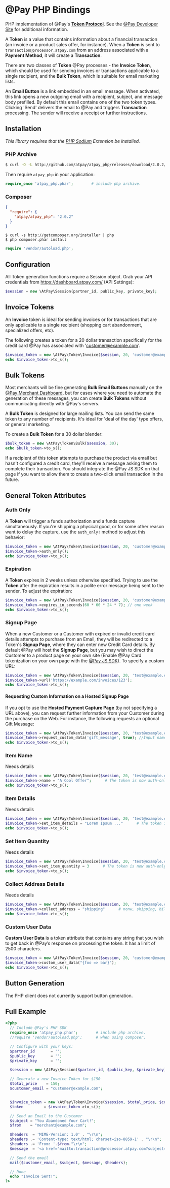 # @Pay PHP Bindings

PHP implementation of @Pay's [**Token Protocol**](http://developer.atpay.com/v3/tokens/protocol/). See the [@Pay Developer Site](http://developer.atpay.com/)
for additional information.

A **Token** is a value that contains information about a financial transaction (an invoice
or a product sales offer, for instance). When a **Token** is sent to
`transaction@processor.atpay.com` from an address associated with a **Payment Method**,
it will create a **Transaction**.

There are two classes of **Token** @Pay processes - the **Invoice Token**, which should
be used for sending invoices or transactions applicable to a single
recipient, and the **Bulk Token**, which is suitable for email marketing lists.

An **Email Button** is a link embedded in an email message. When activated, this link
opens a new outgoing email with a recipient, subject, and message body
prefilled. By default this email contains one of the two token types. Clicking
'Send' delivers the email to @Pay and triggers **Transaction** processing. The sender will
receive a receipt or further instructions.

## Installation

*This library requires that the [PHP Sodium](https://github.com/alethia7/php-sodium) Extension be installed.*

### PHP Archive

```bash
$ curl -O -L http://github.com/atpay/atpay_php/releases/download/2.0.2/atpay_php.phar
```

Then require `atpay_php` in your application:

```php
require_once 'atpay_php.phar';        # include php archive.
```

### Composer

```json
{
  "require": {
    "atpay/atpay_php": "2.0.2"
  }
}
```

```
$ curl -s http://getcomposer.org/installer | php
$ php composer.phar install
```

```php
require 'vendor/autoload.php';
```

## Configuration

All Token generation functions require a Session object. Grab your API credentials from https://dashboard.atpay.com/ (API Settings):

```php
$session = new \AtPay\Session(partner_id, public_key, private_key);
```

## Invoice Tokens

An **Invoice** token is ideal for sending invoices or for transactions that are
only applicable to a single recipient (shopping cart abandonment, specialized
offers, etc).

The following creates a token for a 20 dollar transaction specifically for the
credit card @Pay has associated with 'customer@example.com'.

```php
$invoice_token = new \AtPay\Token\Invoice($session, 20, 'customer@example.com');
echo $invoice_token->to_s();
```

## Bulk Tokens

Most merchants will be fine generating **Bulk Email Buttons** manually on the [@Pay Merchant
Dashboard](https://dashboard.atpay.com), but for cases where you need to
automate the generation of these messages, you can create **Bulk Tokens** without
communicating directly with @Pay's servers.

A **Bulk Token** is designed for large mailing lists. You can send the same token
to any number of recipients. It's ideal for 'deal of the day' type offers, or
general marketing.

To create a **Bulk Token** for a 30 dollar blender:

```php
$bulk_token = new \AtPay\Token\Bulk($session, 30);
echo $bulk_token->to_s();
```

If a recipient of this token attempts to purchase the product via email but
hasn't configured a credit card, they'll receive a message asking them to
complete their transaction. You should integrate the @Pay JS SDK on that page
if you want to allow them to create
a two-click email transaction in the future.

## General Token Attributes

### Auth Only

A **Token** will trigger a funds authorization and a funds capture
simultaneously. If you're shipping a physical good, or for some other reason
want to delay the capture, use the `auth_only!` method to adjust this behavior:

```php
$invoice_token = new \AtPay\Token\Invoice($session, 20, 'customer@example.com');
$invoice_token->auth_only();
echo $invoice_token->to_s();
```

### Expiration

A **Token** expires in 2 weeks unless otherwise specified. Trying to use the **Token**
after the expiration results in a polite error message being sent to the sender.
To adjust the expiration:

```php
$invoice_token = new \AtPay\Token\Invoice($session, 20, 'customer@example.com');
$invoice_token->expires_in_seconds(60 * 60 * 24 * 7); // one week
echo $invoice_token->to_s();
 ```

### Signup Page

When a new Customer or a Customer with expired or invalid credit card details
attempts to purchase from an Email, they will be redirected to a Token's **Signup Page**,
where they can enter new Credit Card details. By default @Pay will host the
**Signup Page**, but you may wish to direct the Customer to a product page on
your own site (Enable @Pay Card tokenization on your own page with the
[@Pay JS SDK](http://developer.atpay.com/v3/javascript/)). To specify a custom
URL:

```php
$invoice_token = new \AtPay\Token\Invoice($session, 20, 'test@example.com');
$invoice_token->url('https://example.com/invoices/123');
echo $invoice_token->to_s();
 ```

#### Requesting Custom Information on a Hosted Signup Page

If you opt to use the **Hosted Payment Capture Page** (by not specifying a URL above), you
can request further information from your Customer during the purchase on the
Web. For instance, the following requests an optional Gift Message:

```php
$invoice_token = new \AtPay\Token\Invoice($session, 20, 'test@example.com');
$invoice_token->request_custom_data('gift_message', true); //Input name , required (defaults to false)
echo $invoice_token->to_s();
 ```

### Item Name

Needs details

```php
$invoice_token = new \AtPay\Token\Invoice($session, 20, 'test@example.com');
$invoice_token->name = "A Cool Offer";      # The token is now auth-only!
echo $invoice_token->to_s();
 ```

### Item Details

Needs details


```php
$invoice_token = new \AtPay\Token\Invoice($session, 20, 'test@example.com');
$invoice_token->set_item_details = "Lorem Ipsum ..."      # The token is now auth-only!
echo $invoice_token->to_s();
 ```

### Set Item Quantity

Needs details

```php
$invoice_token = new \AtPay\Token\Invoice($session, 20, 'test@example.com');
$invoice_token->set_item_quantity = 3      # The token is now auth-only!
echo $invoice_token->to_s();
 ```

### Collect Address Details

Needs details

```php
$invoice_token = new \AtPay\Token\Invoice($session, 20, 'test@example.com');
$invoice_token->collect_address = "shipping"      # nonw, shipping, billing_and_shipping
echo $invoice_token->to_s();
 ```

### Custom User Data

**Custom User Data** is a token attribute that contains any string that you wish to get back in @Pay’s
response on processing the token. It has a limit of 2500 characters.

```php
$invoice_token = new \AtPay\Token\Invoice($session, 20, 'customer@example.com');
$invoice_token->custom_user_data("{foo => bar}");
echo $invoice_token->to_s();
```

## Button Generation

The PHP client does not currently support button generation.

## Full Example

```php
<?php
  // Include @Pay's PHP SDK
  require_once 'atpay_php.phar';        # include php archive.
  //require 'vendor/autoload.php';      # when using composer.

  // Configure with your keys:
  $partner_id       = '';
  $public_key       = '';
  $private_key      = '';

  $session = new \AtPay\Session($partner_id, $public_key, $private_key);

  // Generate a new Invoice Token for $150
  $total_price    = 150;
  $customer_email = "customer@example.com";


  $invoice_token = new \AtPay\Token\Invoice($session, $total_price, $customer_email);
  $token         = $invoice_token->to_s();

  // Send an Email to the Customer
  $subject = "You Abandoned Your Cart!";
  $from    = "merchant@example.com";

  $headers  = 'MIME-Version: 1.0' . "\r\n";
  $headers .= 'Content-type: text/html; charset=iso-8859-1' . "\r\n";
  $headers .= 'From: '.$from."\r\n";
  $message  = '<a href="mailto:transaction@processor.atpay.com?subject=PHP Token&body='.$token.'">Click to Buy</a>'; # creates a mailto with generated invoice token that will send to @Pay to process

  // Send the email
  mail($customer_email, $subject, $message, $headers);

  // Done
  echo "Invoice Sent!";
?>
```
